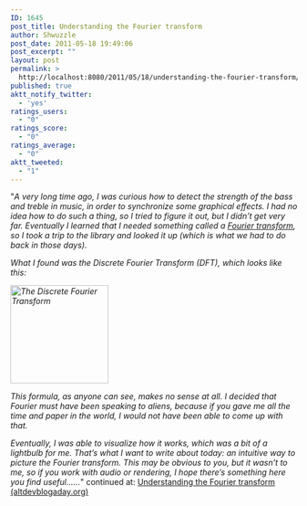 ```yaml
---
ID: 1645
post_title: Understanding the Fourier transform
author: Shwuzzle
post_date: 2011-05-18 19:49:06
post_excerpt: ""
layout: post
permalink: >
  http://localhost:8080/2011/05/18/understanding-the-fourier-transform/
published: true
aktt_notify_twitter:
  - 'yes'
ratings_users:
  - "0"
ratings_score:
  - "0"
ratings_average:
  - "0"
aktt_tweeted:
  - "1"
---
```

"<em>A very long time ago, I was curious how to detect the strength of the  bass and treble in music, in order to synchronize some graphical  effects. I had no idea how to do such a thing, so I tried to figure it  out, but I didn’t get very far. Eventually I learned that I needed  something called a <a title="Fourier transform" href="http://en.wikipedia.org/wiki/Fourier_transform" target="_blank">Fourier transform</a>, so I took a trip to the library and looked it up (which is what we had to do back in those days).</em>

<em>What I found was the Discrete Fourier Transform (DFT), which looks like this:</em>

<em><a href="http://altdevblogaday.org/wp-content/uploads/2011/05/AlienDFT.png"><img src="http://altdevblogaday.org/wp-content/uploads/2011/05/AlienDFT.png" alt="The Discrete Fourier Transform" width="172" /></a></em>

<em>This formula, as anyone can see, makes no sense at all. I decided  that Fourier must have been speaking to aliens, because if you gave me  all the time and paper in the world, I would not have been able to come  up with that.</em>

<em>Eventually, I was able to visualize how it works, which was a bit of a  lightbulb for me. That’s what I want to write about today: an intuitive  way to picture the Fourier transform. This may be obvious to you, but  it wasn’t to me, so if you work with audio or rendering, I hope there’s  something here you find useful......</em>" continued at: <a href="http://altdevblogaday.org/2011/05/17/understanding-the-fourier-transform/">Understanding the Fourier transform (altdevblogaday.org)</a>